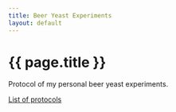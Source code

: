 ```yaml
---
title: Beer Yeast Experiments
layout: default
---
```


# {{ page.title }}

Protocol of my personal beer yeast experiments.

[List of protocols](protocols.md)
